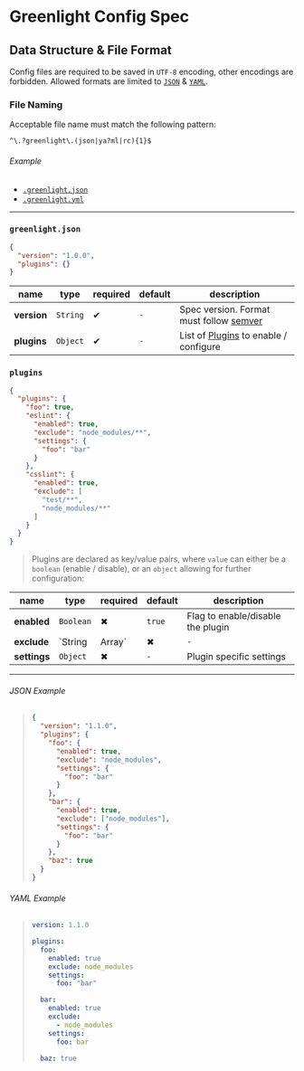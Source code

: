 # Greenlight Config Spec

## Data Structure & File Format

Config files are required to be saved in `UTF-8` encoding, other encodings are forbidden. Allowed formats are limited to [`JSON`][json] & [`YAML`][yaml].

### File Naming

Acceptable file name must match the following pattern:

```regex
^\.?greenlight\.(json|ya?ml|rc){1}$
```

###### Example

- [`.greenlight.json`](#json-example)
- [`.greenlight.yml`](#yaml-example)

---

### `greenlight.json`

```json
{
  "version": "1.0.0",
  "plugins": {}
}
```

name        | type     | required | default | description                                      
----------- | -------- | -------- | ------- | -------------------------------------------------
**version** | `String` | ✔        | `-`     | Spec version. Format must follow [semver][]      
**plugins** | `Object` | ✔        | `-`     | List of [Plugins](#plugins) to enable / configure

### `plugins`

```json
{
  "plugins": {
    "foo": true,
    "eslint": {
      "enabled": true,
      "exclude": "node_modules/**",
      "settings": {
        "foo": "bar"
      }
    },
    "csslint": {
      "enabled": true,
      "exclude": [
        "test/**",
        "node_modules/**"
      ]
    }
  }
}
```

> Plugins are declared as key/value pairs, where `value` can either be a `boolean` (enable / disable), or an `object` allowing for further configuration:

name         | type           | required | default | description                      
------------ | -------------- | -------- | ------- | ---------------------------------
**enabled**  | `Boolean`      | ✖        | `true`  | Flag to enable/disable the plugin
**exclude**  | `String|Array` | ✖        | `-`     | Path(s) to exclude in scan       
**settings** | `Object`       | ✖        | `-`     | Plugin specific settings         

---

###### JSON Example

> ```json
> {
>   "version": "1.1.0",
>   "plugins": {
>     "foo": {
>       "enabled": true,
>       "exclude": "node_modules",
>       "settings": {
>         "foo": "bar"
>       }
>     },
>     "bar": {
>       "enabled": true,
>       "exclude": ["node_modules"],
>       "settings": {
>         "foo": "bar"
>       }
>     },
>     "baz": true
>   }
> }
> ```

###### YAML Example

> ```yml
> version: 1.1.0
>
> plugins:
>   foo:
>     enabled: true
>     exclude: node_modules
>     settings:
>       foo: "bar"
>
>   bar:
>     enabled: true
>     exclude:
>       - node_modules
>     settings:
>       foo: bar
>
>   baz: true
> ```

[json]: https://www.json.org/

[semver]: https://semver.org

[yaml]: http://www.yaml.org/
